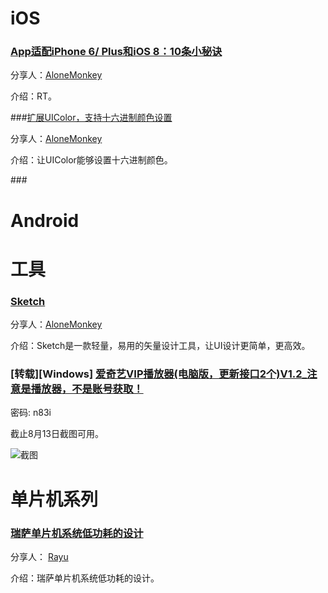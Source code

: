# iOS
### [App适配iPhone 6/ Plus和iOS 8：10条小秘诀](http://www.cocoachina.com/ios/20150108/10864.html)

分享人：[AloneMonkey](http://www.blogfshare.com)

介绍：RT。

###[扩展UIColor，支持十六进制颜色设置](http://my.oschina.net/leejan97/blog/307491)

分享人：[AloneMonkey](http://www.blogfshare.com)

介绍：让UIColor能够设置十六进制颜色。

###[]()

# Android



# 工具

### [Sketch](http://www.sketchcn.com/)

分享人：[AloneMonkey](http://www.blogfshare.com)

介绍：Sketch是一款轻量，易用的矢量设计工具，让UI设计更简单，更高效。

### **[转载][Windows]** [爱奇艺VIP播放器(电脑版，更新接口2个)V1.2_注意是播放器，不是账号获取！](http://pan.baidu.com/s/1hrNAURq)

密码: n83i

截止8月13日截图可用。

![截图](http://7xlqnm.com1.z0.glb.clouddn.com/QQ%E6%88%AA%E5%9B%BE20160813224428.jpg)

# 单片机系列

### [瑞萨单片机系统低功耗的设计](http://blog.rayuu.com/lowpower.html)

分享人： [Rayu](http://rayuu.com)

介绍：瑞萨单片机系统低功耗的设计。
